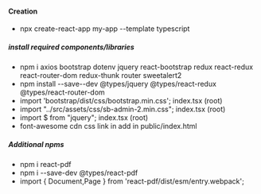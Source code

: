 #### Creation
* npx create-react-app my-app --template typescript

##### install required components/libraries
* npm i axios bootstrap dotenv jquery react-bootstrap redux react-redux react-router-dom redux-thunk router sweetalert2
* npm install --save--dev @types/jquery @types/react-redux @types/react-router-dom
* import 'bootstrap/dist/css/bootstrap.min.css';   index.tsx (root)
* import "../src/assets/css/sb-admin-2.min.css"; index.tsx (root)
* import $ from "jquery"; index.tsx (root)
* font-awesome cdn css link in add in public/index.html
  

##### Additional npms
* npm i react-pdf
* npm i --save-dev @types/react-pdf
* import { Document,Page } from 'react-pdf/dist/esm/entry.webpack';
